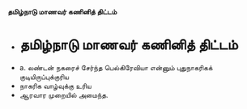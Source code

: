 **தமிழ்நாடு மாணவர் கணினித் திட்டம்**
- # தமிழ்நாடு மாணவர் கணினித் திட்டம்
- a. லண்டன் நகரைச் சேர்ந்த பெல்கிரேவியா என்னும் புதுநாகரிகக் குடியிருப்புக்குரிய
- நாகரிக வாழ்வுக்கு உரிய
- ஆரவார முறையில் அமைந்த.

